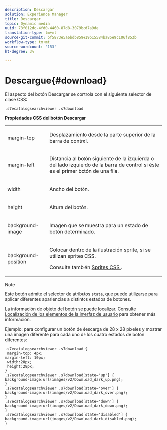 ```yaml
---
description: Descargar
solution: Experience Manager
title: Descargar
topic: Dynamic media
uuid: 73f012dc-4fd0-4460-87d8-3079bcd7a9de
translation-type: tm+mt
source-git-commit: bf5873e5a6bdb859e19b15584ba85e9c106f853b
workflow-type: tm+mt
source-wordcount: '153'
ht-degree: 3%

---
```



# Descargue{#download}

<!--<a id="section_061E550C1C1D4DB2BD663A898895B38C"></a>-->

El aspecto del botón Descargar se controla con el siguiente selector de clase CSS:

```
.s7ecatalogsearchviewer .s7download
```

**Propiedades CSS del botón Descargar**

<table id="table_C48C56E696304C9BAFEE71BA9EA9A174"> 
 <tbody> 
  <tr> 
   <td colname="col1"> <p> <span class="codeph"> margin-top  </span> </p> </td> 
   <td colname="col2"> <p> Desplazamiento desde la parte superior de la barra de control. </p> </td> 
  </tr> 
  <tr> 
   <td colname="col1"> <p> <span class="codeph"> margin-left  </span> </p> </td> 
   <td colname="col2"> <p> Distancia al botón siguiente de la izquierda o del lado izquierdo de la barra de control si éste es el primer botón de una fila. </p> </td> 
  </tr> 
  <tr> 
   <td colname="col1"> <p> <span class="codeph"> width </span> </p> </td> 
   <td colname="col2"> <p>Ancho del botón. </p> </td> 
  </tr> 
  <tr> 
   <td colname="col1"> <p> <span class="codeph"> height </span> </p> </td> 
   <td colname="col2"> <p>Altura del botón. </p> </td> 
  </tr> 
  <tr> 
   <td colname="col1"> <p> <span class="codeph"> background-image  </span> </p> </td> 
   <td colname="col2"> <p> Imagen que se muestra para un estado de botón determinado. </p> </td> 
  </tr> 
  <tr> 
   <td colname="col1"> <p> <span class="codeph"> background-position  </span> </p> </td> 
   <td colname="col2"> <p> Colocar dentro de la ilustración sprite, si se utilizan sprites CSS. </p> <p>Consulte también <a href="../../../c-html5-s7-aem-asset-viewers/c-html5-ecatsearch-viewer-about/c-html5-ecatsearch-viewer-customizingviewer/c-html5-ecatsearch-viewer-customizingviewer.md#section-9d570f95eb2443aca74c1b02f6e89aff" format="dita" scope="local"> Sprites CSS </a>. </p> </td> 
  </tr> 
 </tbody> 
</table>

>[!NOTE]
>
>Este botón admite el selector de atributos `state`, que puede utilizarse para aplicar diferentes apariencias a distintos estados de botones.

La información de objeto del botón se puede localizar. Consulte [Localización de los elementos de la interfaz de usuario](../../../c-html5-s7-aem-asset-viewers/c-html5-ecatsearch-viewer-about/c-html5-ecatsearch-viewer-localization.md#concept-cbfc39344c494eb7b9f6a272cff0cc74) para obtener más información.

Ejemplo: para configurar un botón de descarga de 28 x 28 píxeles y mostrar una imagen diferente para cada uno de los cuatro estados de botón diferentes:

```
.s7ecatalogsearchviewer .s7download { 
 margin-top: 4px; 
margin-left: 10px; 
 width:28px; 
 height:28px; 
} 
.s7ecatalogsearchviewer .s7download[state='up'] { 
background-image:url(images/v2/Dowmload_dark_up.png); 
} 
.s7ecatalogsearchviewer .s7download[state='over'] { 
background-image:url(images/v2/Dowmload_dark_over.png); 
} 
.s7ecatalogsearchviewer .s7download[state='down'] { 
background-image:url(images/v2/Dowmload_dark_down.png); 
} 
.s7ecatalogsearchviewer .s7download[state='disabled'] { 
background-image:url(images/v2/Dowmload_dark_disabled.png); 
}
```

